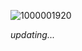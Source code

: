 
![1000001920](https://github.com/user-attachments/assets/68d53103-feb0-4313-ba57-a22e640a2f2b)


*updating...*
<!--
**silverfoxsmaher/silverfoxsmaher** is a ✨ _special_ ✨ repository because its `README.md` (this file) appears on your GitHub profile.

Here are some ideas to get you started:

- 🔭 I’m currently working on ...
- 🌱 I’m currently learning ...
- 👯 I’m looking to collaborate on ...
- 🤔 I’m looking for help with ...
- 💬 Ask me about ...
- 📫 How to reach me: ...
- 😄 Pronouns: ...
- ⚡ Fun fact: ...
-->
